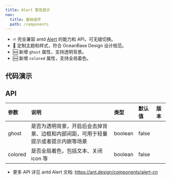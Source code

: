 ```yaml
---
title: Alert 警告提示
nav:
  title: 基础组件
  path: /components
---
```


- 🔥 完全兼容 antd [Alert](https://ant.design/components/alert-cn) 的能力和 API，可无缝切换。
- 💄 定制主题和样式，符合 OceanBase Design 设计规范。
- 🆕 新增 `ghost` 属性，支持透明背景。
- 🆕 新增 `colored` 属性，支持全局着色。

## 代码演示

<code src="./demo/style.tsx" title="四种样式" description="共有四种样式 `success`、`info`、`warning`、`error`。"></code>

<code src="./demo/closable.tsx" title="可关闭的警告提示" description="显示关闭按钮，点击可关闭警告提示。"></code>

<code src="./demo/action.tsx" title="操作" description="可以在右上角自定义操作项。"></code>

<code src="./demo/ghost-and-colored.tsx" title="透明背景和全局着色"></code>

<code src="./demo/banner.tsx" iframe="250" title="顶部公告" description="页面顶部通告形式，默认有图标且 `type` 为 'warning'。"></code>

<code src="./demo/loop-banner.tsx" title="轮播的公告" description="配合 [react-text-loop-next](https://npmjs.com/package/react-text-loop-next) 或 [react-fast-marquee](https://npmjs.com/package/react-fast-marquee) 实现消息轮播通知栏。"></code>

<code src="./demo/error-boundary.tsx" title="React 错误处理" description="友好的 [React 错误处理](https://reactjs.org/blog/2017/07/26/error-handling-in-react-16.html) 包裹组件。
"></code>

## API

| 参数 | 说明 | 类型 | 默认值 | 版本 |
| :-- | :-- | :-- | :-- | :-- |
| ghost | 是否为透明背景，开启后会去掉背景、边框和内部间距，可用于轻量提示或者提示内嵌等场景 | boolean | false |  |
| colored | 是否全局着色，包括文本、关闭 icon 等 | boolean | false |  |

- 更多 API 详见 antd Alert 文档: https://ant.design/components/alert-cn

